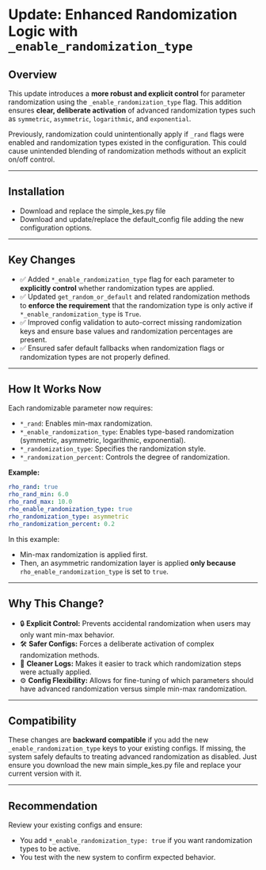 # Update: Enhanced Randomization Logic with `_enable_randomization_type`

## Overview

This update introduces a **more robust and explicit control** for parameter randomization using the `_enable_randomization_type` flag. This addition ensures **clear, deliberate activation** of advanced randomization types such as `symmetric`, `asymmetric`, `logarithmic`, and `exponential`.

Previously, randomization could unintentionally apply if `_rand` flags were enabled and randomization types existed in the configuration. This could cause unintended blending of randomization methods without an explicit on/off control.

---
## Installation
* Download and replace the simple_kes.py file
* Download and update/replace the default_config file adding the new configuration options.


---

## Key Changes

* ✅ Added `*_enable_randomization_type` flag for each parameter to **explicitly control** whether randomization types are applied.
* ✅ Updated `get_random_or_default` and related randomization methods to **enforce the requirement** that the randomization type is only active if `*_enable_randomization_type` is `True`.
* ✅ Improved config validation to auto-correct missing randomization keys and ensure base values and randomization percentages are present.
* ✅ Ensured safer default fallbacks when randomization flags or randomization types are not properly defined.

---

## How It Works Now

Each randomizable parameter now requires:

* `*_rand`: Enables min-max randomization.
* `*_enable_randomization_type`: Enables type-based randomization (symmetric, asymmetric, logarithmic, exponential).
* `*_randomization_type`: Specifies the randomization style.
* `*_randomization_percent`: Controls the degree of randomization.

**Example:**

```yaml
rho_rand: true
rho_rand_min: 6.0
rho_rand_max: 10.0
rho_enable_randomization_type: true
rho_randomization_type: asymmetric
rho_randomization_percent: 0.2
```

In this example:

* Min-max randomization is applied first.
* Then, an asymmetric randomization layer is applied **only because** `rho_enable_randomization_type` is set to `true`.

---

## Why This Change?

* 🔒 **Explicit Control:** Prevents accidental randomization when users may only want min-max behavior.
* 🛠️ **Safer Configs:** Forces a deliberate activation of complex randomization methods.
* 📜 **Cleaner Logs:** Makes it easier to track which randomization steps were actually applied.
* ⚙️ **Config Flexibility:** Allows for fine-tuning of which parameters should have advanced randomization versus simple min-max randomization.

---

## Compatibility

These changes are **backward compatible** if you add the new `_enable_randomization_type` keys to your existing configs. If missing, the system safely defaults to treating advanced randomization as disabled. Just ensure you download the new main simple_kes.py file and replace your current version with it.

---

## Recommendation

Review your existing configs and ensure:

* You add `*_enable_randomization_type: true` if you want randomization types to be active.
* You test with the new system to confirm expected behavior.
